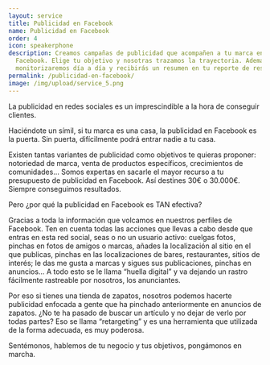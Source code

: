 ```yaml
---
layout: service
title: Publicidad en Facebook
name: Publicidad en Facebook
order: 4
icon: speakerphone
description: Creamos campañas de publicidad que acompañen a tu marca en
  Facebook. Elige tu objetivo y nosotras trazamos la trayectoria. Además las
  monitorizaremos día a día y recibirás un resumen en tu reporte de resultados.
permalink: /publicidad-en-facebook/
image: /img/upload/service_5.png
---
```

La publicidad en redes sociales es un imprescindible a la hora de conseguir clientes.

Haciéndote un símil, si tu marca es una casa, la publicidad en Facebook es la puerta. Sin puerta, difícilmente podrá entrar nadie a tu casa.

Existen tantas variantes de publicidad como objetivos te quieras proponer: notoriedad de marca, venta de productos específicos, crecimientos de comunidades… Somos expertas en sacarle el mayor recurso a tu presupuesto de publicidad en Facebook. Así destines 30€ o 30.000€. Siempre conseguimos resultados.

Pero ¿por qué la publicidad en Facebook es TAN efectiva?

Gracias a toda la información que volcamos en nuestros perfiles de Facebook. Ten en cuenta todas las acciones que llevas a cabo desde que entras en esta red social, seas o no un usuario activo: cuelgas fotos, pinchas en fotos de amigos o marcas, añades la localización al sitio en el que publicas, pinchas en las localizaciones de bares, restaurantes, sitios de interés; le das me gusta a marcas y sigues sus publicaciones, pinchas en anuncios… A todo esto se le llama “huella digital” y va dejando un rastro fácilmente rastreable por nosotros, los anunciantes.

Por eso si tienes una tienda de zapatos, nosotros podemos hacerte publicidad enfocada a gente que ha pinchado anteriormente en anuncios de zapatos. ¿No te ha pasado de buscar un artículo y no dejar de verlo por todas partes? Eso se llama “retargeting” y es una herramienta que utilizada de la forma adecuada, es muy poderosa.

Sentémonos, hablemos de tu negocio y tus objetivos, pongámonos en marcha.